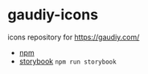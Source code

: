# gaudiy-icons
icons repository for https://gaudiy.com/

- [npm](https://www.npmjs.com/package/@gaudiy/icons)
- [storybook](https://gaudiy.github.io/gaudiy-icons/)
```npm run storybook```
